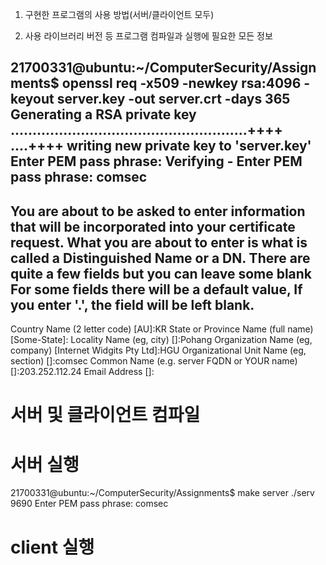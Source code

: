 1. 구현한 프로그램의 사용 방법(서버/클라이언트 모두)


2. 사용 라이브러리 버전 등 프로그램 컴파일과 실행에 필요한 모든 정보

21700331@ubuntu:~/ComputerSecurity/Assignments$ openssl req -x509 -newkey rsa:4096 -keyout server.key -out server.crt -days 365
Generating a RSA private key
......................................................++++
....++++
writing new private key to 'server.key'
Enter PEM pass phrase:
Verifying - Enter PEM pass phrase: comsec
-----
You are about to be asked to enter information that will be incorporated
into your certificate request.
What you are about to enter is what is called a Distinguished Name or a DN.
There are quite a few fields but you can leave some blank
For some fields there will be a default value,
If you enter '.', the field will be left blank.
-----
Country Name (2 letter code) [AU]:KR
State or Province Name (full name) [Some-State]:
Locality Name (eg, city) []:Pohang
Organization Name (eg, company) [Internet Widgits Pty Ltd]:HGU
Organizational Unit Name (eg, section) []:comsec
Common Name (e.g. server FQDN or YOUR name) []:203.252.112.24
Email Address []:

# 서버 및 클라이언트 컴파일


# 서버 실행
21700331@ubuntu:~/ComputerSecurity/Assignments$ make server
./serv 9690
Enter PEM pass phrase: comsec


# client 실행


